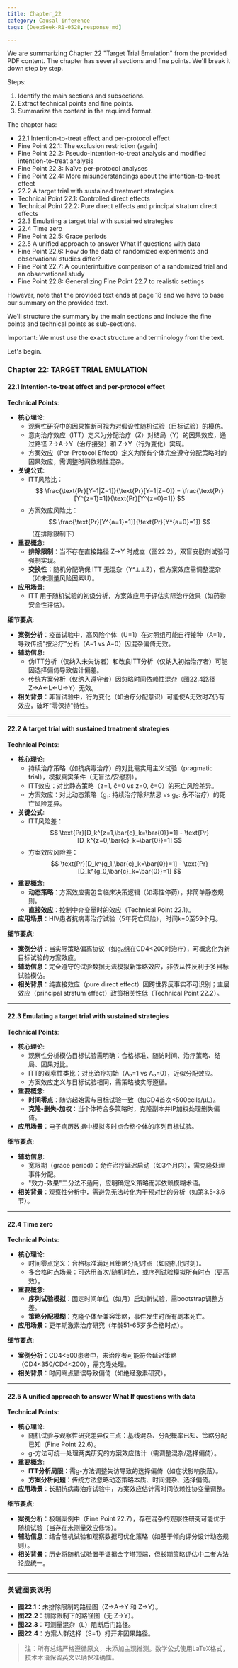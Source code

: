 ```yaml
---
title: Chapter_22
category: Causal inference
tags: [DeepSeek-R1-0528,response_md]

---
```

<think>
We are summarizing Chapter 22 "Target Trial Emulation" from the provided PDF content. The chapter has several sections and fine points. We'll break it down step by step.

 Steps:
 1. Identify the main sections and subsections.
 2. Extract technical points and fine points.
 3. Summarize the content in the required format.

 The chapter has:
   - 22.1 Intention-to-treat effect and per-protocol effect
   - Fine Point 22.1: The exclusion restriction (again)
   - Fine Point 22.2: Pseudo-intention-to-treat analysis and modified intention-to-treat analysis
   - Fine Point 22.3: Naïve per-protocol analyses
   - Fine Point 22.4: More misunderstandings about the intention-to-treat effect
   - 22.2 A target trial with sustained treatment strategies
   - Technical Point 22.1: Controlled direct effects
   - Technical Point 22.2: Pure direct effects and principal stratum direct effects
   - 22.3 Emulating a target trial with sustained strategies
   - 22.4 Time zero
   - Fine Point 22.5: Grace periods
   - 22.5 A unified approach to answer What If questions with data
   - Fine Point 22.6: How do the data of randomized experiments and observational studies differ?
   - Fine Point 22.7: A counterintuitive comparison of a randomized trial and an observational study
   - Fine Point 22.8: Generalizing Fine Point 22.7 to realistic settings

 However, note that the provided text ends at page 18 and we have to base our summary on the provided text.

 We'll structure the summary by the main sections and include the fine points and technical points as sub-sections.

 Important: We must use the exact structure and terminology from the text.

 Let's begin.
</think>
### Chapter 22: TARGET TRIAL EMULATION

#### 22.1 Intention-to-treat effect and per-protocol effect
**Technical Points**:
- **核心理论**:
  - 观察性研究中的因果推断可视为对假设性随机试验（目标试验）的模仿。
  - 意向治疗效应（ITT）定义为分配治疗（Z）对结局（Y）的因果效应，通过路径 Z→A→Y（治疗接受）和 Z→Y（行为变化）实现。
  - 方案效应（Per-Protocol Effect）定义为所有个体完全遵守分配策略时的因果效应，需调整时间依赖性混杂。
- **关键公式**:
  - ITT风险比：$$ \frac{\text{Pr}[Y=1|Z=1]}{\text{Pr}[Y=1|Z=0]} = \frac{\text{Pr}[Y^{z=1}=1]}{\text{Pr}[Y^{z=0}=1]} $$
  - 方案效应风险比：$$ \frac{\text{Pr}[Y^{a=1}=1]}{\text{Pr}[Y^{a=0}=1]} $$（在排除限制下）
- **重要概念**:
  - **排除限制**：当不存在直接路径 Z→Y 时成立（图22.2），双盲安慰剂试验可强制实现。
  - **交换性**：随机分配确保 ITT 无混杂（Yᶻ⊥⊥Z），但方案效应需调整混杂（如未测量风险因素U）。
- **应用场景**:
  - ITT 用于随机试验的初级分析，方案效应用于评估实际治疗效果（如药物安全性评估）。

**细节要点**:
- **案例分析**：疫苗试验中，高风险个体（U=1）在对照组可能自行接种（A=1），导致传统"按治疗"分析（A=1 vs A=0）因混杂偏倚无效。
- **辅助信息**:
  - 伪ITT分析（仅纳入未失访者）和改良ITT分析（仅纳入初始治疗者）可能因选择偏倚导致估计偏差。
  - 传统方案分析（仅纳入遵守者）因忽略时间依赖性混杂（图22.4路径 Z→A←L←U→Y）无效。
- **相关背景**：非盲试验中，行为变化（如治疗分配意识）可能使A无效时Z仍有效应，破坏"零保持"特性。

---

#### 22.2 A target trial with sustained treatment strategies
**Technical Points**:
- **核心理论**:
  - 持续治疗策略（如抗病毒治疗）的对比需实用主义试验（pragmatic trial），模拟真实条件（无盲法/安慰剂）。
  - ITT效应：对比静态策略（z=1, c̄=0 vs z=0, c̄=0）的死亡风险差异。
  - 方案效应：对比动态策略（g₁: 持续治疗除非禁忌 vs g₀: 永不治疗）的死亡风险差异。
- **关键公式**:
  - ITT风险差：$$ \text{Pr}[D_k^{z=1,\bar{c}_k=\bar{0}}=1] - \text{Pr}[D_k^{z=0,\bar{c}_k=\bar{0}}=1] $$
  - 方案效应风险差：$$ \text{Pr}[D_k^{g_1,\bar{c}_k=\bar{0}}=1] - \text{Pr}[D_k^{g_0,\bar{c}_k=\bar{0}}=1] $$
- **重要概念**:
  - **动态策略**：方案效应需包含临床决策逻辑（如毒性停药），非简单静态规则。
  - **直接效应**：控制中介变量时的效应（Technical Point 22.1）。
- **应用场景**：HIV患者抗病毒治疗试验（5年死亡风险），时间k=0至59个月。

**细节要点**:
- **案例分析**：当实际策略偏离协议（如g₀组在CD4<200时治疗），可概念化为新目标试验的方案效应。
- **辅助信息**：完全遵守的试验数据无法模拟新策略效应，非依从性反利于多目标试验模仿。
- **相关背景**：纯直接效应（pure direct effect）因跨世界反事实不可识别；主层效应（principal stratum effect）政策相关性低（Technical Point 22.2）。

---

#### 22.3 Emulating a target trial with sustained strategies
**Technical Points**:
- **核心理论**:
  - 观察性分析模仿目标试验需明确：合格标准、随访时间、治疗策略、结局、因果对比。
  - ITT的观察性类比：对比治疗初始（A₀=1 vs A₀=0），近似分配效应。
  - 方案效应定义与目标试验相同，需策略被实际遵循。
- **重要概念**:
  - **时间零点**：随访起始需与目标试验一致（如CD4首次<500cells/μL）。
  - **克隆-删失-加权**：当个体符合多策略时，克隆副本并IP加权处理删失偏倚。
- **应用场景**：电子病历数据中模拟多时点合格个体的序列目标试验。

**细节要点**:
- **辅助信息**:
  - 宽限期（grace period）：允许治疗延迟启动（如3个月内），需克隆处理事件分配。
  - "效力-效果"二分法不适用，应明确定义策略而非依赖模糊术语。
- **相关背景**：观察性分析中，需避免无法转化为干预对比的分析（如第3.5-3.6节）。

---

#### 22.4 Time zero
**Technical Points**:
- **核心理论**:
  - 时间零点定义：合格标准满足且策略分配时点（如随机化时刻）。
  - 多合格时点场景：可选用首次/随机时点，或序列试验模拟所有时点（更高效）。
- **重要概念**:
  - **序列试验模拟**：固定时间单位（如月）启动新试验，需bootstrap调整方差。
  - **策略分配模糊**：克隆个体至兼容策略，事件发生时所有副本死亡。
- **应用场景**：更年期激素治疗研究（年龄51-65岁多合格时点）。

**细节要点**:
- **案例分析**：CD4<500患者中，未治疗者可能符合延迟策略（CD4<350/CD4<200），需克隆处理。
- **相关背景**：时间零点错误导致偏倚（如绝经激素研究）。

---

#### 22.5 A unified approach to answer What If questions with data
**Technical Points**:
- **核心理论**:
  - 随机试验与观察性研究差异仅三点：基线混杂、分配概率已知、策略分配已知（Fine Point 22.6）。
  - g-方法可统一处理两类研究的方案效应估计（需调整混杂/选择偏倚）。
- **重要概念**:
  - **ITT分析局限**：需g-方法调整失访导致的选择偏倚（如症状影响脱落）。
  - **方案分析问题**：传统方法忽略动态策略本质、时间混杂、选择偏倚。
- **应用场景**：长期抗病毒治疗试验中，方案效应估计需时间依赖性协变量调整。

**细节要点**:
- **案例分析**：极端案例中（Fine Point 22.7），存在混杂的观察性研究可能优于随机试验（当存在未测量效应修饰）。
- **辅助信息**：结合随机试验和观察数据可优化策略（如基于倾向评分设计动态规则）。
- **相关背景**：历史将随机试验置于证据金字塔顶端，但长期策略评估中二者方法论应统一。

---

### 关键图表说明
- **图22.1**：未排除限制的路径图（Z→A→Y 和 Z→Y）。
- **图22.2**：排除限制下的路径图（无 Z→Y）。
- **图22.3**：可测量混杂（L）阻断后门路径。
- **图22.4**：方案人群选择（S=1）打开非因果路径。

> 注：所有总结严格遵循原文，未添加主观推测。数学公式使用LaTeX格式，技术术语保留英文以确保准确性。